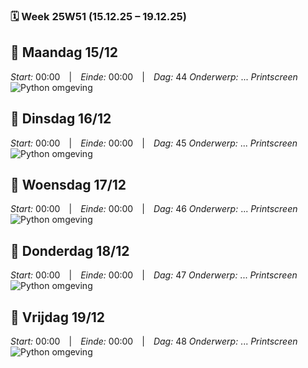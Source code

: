 ### 🗓️ Week 25W51 (15.12.25 – 19.12.25)

## 📅 Maandag 15/12
*Start:* 00:00 | *Einde:* 00:00 | *Dag:* 44
*Onderwerp:* ...
*Printscreen*
![Python omgeving](../images/oktober_2025/)

## 📅 Dinsdag 16/12
*Start:* 00:00 | *Einde:* 00:00 | *Dag:* 45
*Onderwerp:* ...
*Printscreen*
![Python omgeving](../images/oktober_2025/)

## 📅 Woensdag 17/12
*Start:* 00:00 | *Einde:* 00:00 | *Dag:* 46 
*Onderwerp:* ...
*Printscreen*
![Python omgeving](../images/oktober_2025/)

## 📅 Donderdag 18/12
*Start:* 00:00 | *Einde:* 00:00 | *Dag:* 47
*Onderwerp:* ...
*Printscreen*
![Python omgeving](../images/oktober_2025/)

## 📅 Vrijdag 19/12
*Start:* 00:00 | *Einde:* 00:00 | *Dag:* 48
*Onderwerp:* ...
*Printscreen*
![Python omgeving](../images/oktober_2025/)

